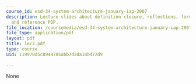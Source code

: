 ```yaml
---
course_id: esd-34-system-architecture-january-iap-2007
description: Lecture slides about definition closure, reflections, form, function,
  and reference PDP.
file_location: /coursemedia/esd-34-system-architecture-january-iap-2007/119970d5c8944785abb7d2da18bd72d9_lec2.pdf
file_type: application/pdf
layout: pdf
title: lec2.pdf
type: course
uid: 119970d5c8944785abb7d2da18bd72d9

---
```

None